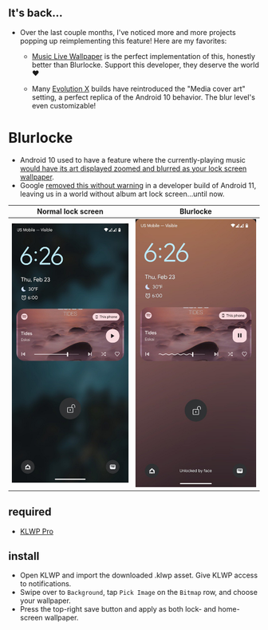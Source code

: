 ## It's back...
- Over the last couple months, I've noticed more and more projects popping up reimplementing this feature! Here are my favorites:
  
  * [Music Live Wallpaper](https://play.google.com/store/apps/details?id=com.lstapps.musiclivewallpaper&hl=en_US) is the perfect implementation of this, honestly better than Blurlocke. Support this developer, they deserve the world ❤️
  
  * Many [Evolution X](https://evolution-x.org) builds have reintroduced the "Media cover art" setting, a perfect replica of the Android 10 behavior. The blur level's even customizable!

# Blurlocke
- Android 10 used to have a feature where the currently-playing music [would have its art displayed zoomed and blurred as your lock screen wallpaper](https://www.androidpolice.com/album-art-wallpapers-should-never-have-been-removed-but-material-you-is-the-time-to-bring-it-back/).
- Google [removed this without warning](https://9to5google.com/2020/08/02/android-11-lockscreen-art) in a developer build of Android 11, leaving us in a world without album art lock screen...until now.

Normal lock screen         |  Blurlocke
:-------------------------:|:-------------------------:
![](asset/nonblurred.jpg)  |  ![](asset/blurred.jpg)

## required
- [KLWP Pro](https://play.google.com/store/apps/details?id=org.kustom.wallpaper.pro&hl=en_US&gl=US)

## install
- Open KLWP and import the downloaded .klwp asset. Give KLWP access to notifications.
- Swipe over to ```Background```, tap ```Pick Image``` on the ```Bitmap``` row, and choose your wallpaper.
- Press the top-right save button and apply as both lock- and home-screen wallpaper.
